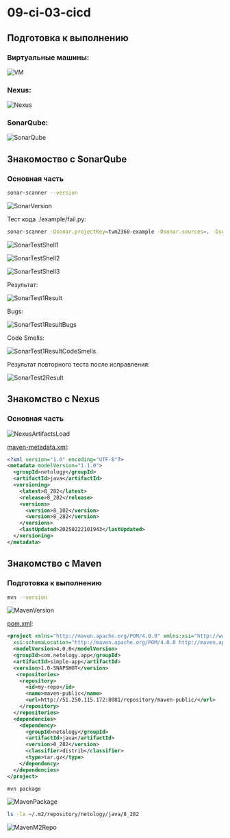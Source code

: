 # 09-ci-03-cicd

## Подготовка к выполнению

### Виртуальные машины:
![VM](./pictures/VM.png)

### Nexus:
![Nexus](./pictures/Nexus.png)

### SonarQube:
![SonarQube](./pictures/SonarQube.png)

## Знакомоство с SonarQube

### Основная часть

``` bash
sonar-scanner --version
```
![SonarVersion](./pictures/Sonar-scanner-version.png)

Тест кода ./example/fail.py:

``` bash
sonar-scanner -Dsonar.projectKey=tvm2360-example -Dsonar.sources=. -Dsonar.host.url=http://51.250.114.130:9000 -Dsonar.login=4a9151ce170ea3e57a704dd95a7161ae76d109ae -Dsonar.coverage.exclusions=fail.py
```

![SonarTestShell1](./pictures/Sonar_shell_test1_1.png)

![SonarTestShell2](./pictures/Sonar_shell_test1_2.png)

![SonarTestShell3](./pictures/Sonar_shell_test1_3.png)

Результат:

![SonarTest1Result](./pictures/Sonar_web_test1.png)

Bugs:

![SonarTest1ResultBugs](./pictures/Sonar_web_test1_bugs.png)

Code Smells:

![SonarTest1ResultCodeSmells](./pictures/Sonar_web_test1_code_smells.png)

Результат повторного теста после исправления:

![SonarTest2Result](./pictures/Sonar_web_test2.png)

## Знакомство с Nexus

### Основная часть

![NexusArtifactsLoad](./pictures/Nexus_artifacts_load.png)

[maven-metadata.xml](./load/maven-metadata.xml):
``` xml
<?xml version="1.0" encoding="UTF-8"?>
<metadata modelVersion="1.1.0">
  <groupId>netology</groupId>
  <artifactId>java</artifactId>
  <versioning>
    <latest>8_282</latest>
    <release>8_282</release>
    <versions>
      <version>8_102</version>
      <version>8_282</version>
    </versions>
    <lastUpdated>20250222101943</lastUpdated>
  </versioning>
</metadata>
```

## Знакомство с Maven

### Подготовка к выполнению

``` bash
mvn --version
```
![MavenVersion](./pictures/Maven_Version.png)

[pom.xml](./mvn/pom.xml):
``` xml
<project xmlns="http://maven.apache.org/POM/4.0.0" xmlns:xsi="http://www.w3.org/2001/XMLSchema-instance"
  xsi:schemaLocation="http://maven.apache.org/POM/4.0.0 http://maven.apache.org/xsd/maven-4.0.0.xsd">
  <modelVersion>4.0.0</modelVersion>
  <groupId>com.netology.app</groupId>
  <artifactId>simple-app</artifactId>
  <version>1.0-SNAPSHOT</version>
   <repositories>
    <repository>
      <id>my-repo</id>
      <name>maven-public</name>
      <url>http://51.250.115.172:8081/repository/maven-public/</url>
    </repository>
  </repositories>
  <dependencies>
    <dependency>
      <groupId>netology</groupId>
      <artifactId>java</artifactId>
      <version>8_282</version>
      <classifier>distrib</classifier>
      <type>tar.gz</type>
    </dependency>
  </dependencies>
</project>
```

``` bash
mvn package
```
![MavenPackage](./pictures/Maven_package.png)

``` bash
ls -la ~/.m2/repository/netology/java/8_282
```
![MavenM2Repo](./pictures/Maven_m2_repo.png)







